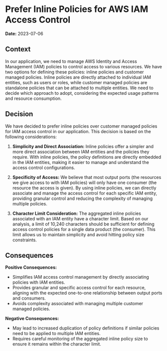 # Prefer Inline Policies for AWS IAM Access Control

**Date:** 2023-07-06

## Context

In our application, we need to manage AWS Identity and Access Management (IAM) policies to control access to various resources. We have two options for defining these policies: inline policies and customer managed policies. Inline policies are directly attached to individual IAM entities, such as users or roles, while customer managed policies are standalone policies that can be attached to multiple entities. We need to decide which approach to adopt, considering the expected usage patterns and resource consumption.

## Decision

We have decided to prefer inline policies over customer managed policies for IAM access control in our application. This decision is based on the following considerations:

1. **Simplicity and Direct Association:** Inline policies offer a simpler and more direct association between IAM entities and the policies they require. With inline policies, the policy definitions are directly embedded in the IAM entities, making it easier to manage and understand the access control configurations.

2. **Specificity of Access:** We believe that most output ports (the resources we give access to with IAM policies) will only have one consumer (the resource the access is given). By using inline policies, we can directly associate and manage the access control for each specific IAM entity, providing granular control and reducing the complexity of managing multiple policies.

3. **Character Limit Consideration:** The aggregated inline policies associated with an IAM entity have a character limit. Based on our analysis, a limit of 10,240 characters should be sufficient for defining access control policies for a single data product (the consumer). This limit allows us to maintain simplicity and avoid hitting policy size constraints.

## Consequences

**Positive Consequences:**
- Simplifies IAM access control management by directly associating policies with IAM entities.
- Provides granular and specific access control for each resource, aligning with the expected one-to-one relationship between output ports and consumers.
- Avoids complexity associated with managing multiple customer managed policies.

**Negative Consequences:**
- May lead to increased duplication of policy definitions if similar policies need to be applied to multiple IAM entities.
- Requires careful monitoring of the aggregated inline policy size to ensure it remains within the character limit.
